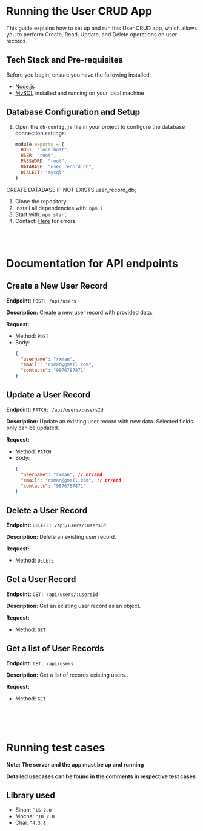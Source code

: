 # Running the User CRUD App

This guide explains how to set up and run this User CRUD app, which allows you to perform Create, Read, Update, and Delete operations on user records.

## Tech Stack and Pre-requisites

Before you begin, ensure you have the following installed:

- [Node.js](https://nodejs.org/)
- [MySQL](https://dev.mysql.com/downloads/mysql/) installed and running on your local machine

## Database Configuration and Setup

1. Open the `db-config.js` file in your project to configure the database connection settings:

   ```javascript
   module.exports = {
     HOST: "localhost",
     USER: "root",
     PASSWORD: "root",
     DATABASE: "user_record_db",
     DIALECT: "mysql"
   }

CREATE DATABASE IF NOT EXISTS user_record_db;

1. Clone the repository.
2. Install all dependencies with: ```npm i```
3. Start with: ```npm start```
4. Contact: [Here](k.romann413@gmail.com) for errors.


<br><br>
# Documentation for API endpoints

## Create a New User Record

**Endpoint:** `POST: /api/users`

**Description:** Create a new user record with provided data.

**Request:**
- Method: `POST`
- Body:
  ```json
  {
    "username": "rxman",
    "email": "rxman@gmail.com",
    "contacts": "9876787871"
  }
  ```


## Update a User Record

**Endpoint:** `PATCH: /api/users/:usersId`

**Description:** Update an existing user record with new data. Selected fields only can be updated. 

**Request:**
- Method: `PATCH`
- Body: 
  ```json
  {
    "username": "rxman", // or/and
    "email": "rxman@gmail.com", // or/and
    "contacts": "9876787871" 
  }
  ```



## Delete a User Record

**Endpoint:** `DELETE: /api/users/:usersId`

**Description:** Delete an existing user record.

**Request:**
- Method: `DELETE`



## Get a User Record

**Endpoint:** `GET: /api/users/:usersId`

**Description:** Get an existing user record as an object.

**Request:**
- Method: `GET`


## Get a list of User Records

**Endpoint:** `GET: /api/users`

**Description:** Get a list of records existing users..

**Request:**
- Method: `GET`


<br><br><br>

# Running test cases

**Note: The server and the app must be up and running**

**Detailed usecases can be found in the comments in respective test cases**

## Library used
- Sinon: `^15.2.0`
- Mocha: `^10.2.0`
- Chai: `^4.3.8`